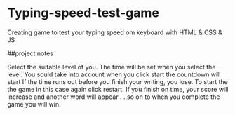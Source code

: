 # Typing-speed-test-game
Creating game to test your typing speed om keyboard with HTML &amp; CSS &amp; JS

##project notes

Select the  suitable level of you.
The time will be set when you select the level.
You sould take into account when you click start the countdown will start
If the time runs out before you finish your writing, you lose.
To start the the game in this case again click restart.
If you finish on time, your score will increase and another word will appear .
..so on to when you complete the game you will win. 
